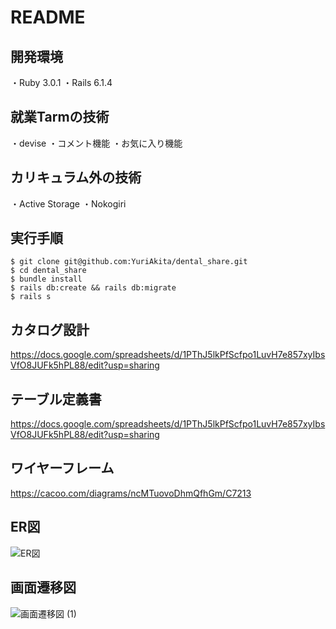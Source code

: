 # README
開発環境
---
・Ruby 3.0.1
・Rails 6.1.4

就業Tarmの技術
---
・devise
・コメント機能
・お気に入り機能

カリキュラム外の技術
---
・Active Storage
・Nokogiri

実行手順
---
```
$ git clone git@github.com:YuriAkita/dental_share.git
$ cd dental_share
$ bundle install
$ rails db:create && rails db:migrate
$ rails s
```

カタログ設計
---
https://docs.google.com/spreadsheets/d/1PThJ5lkPfScfpo1LuvH7e857xyIbsVfO8JUFk5hPL88/edit?usp=sharing

テーブル定義書
---
https://docs.google.com/spreadsheets/d/1PThJ5lkPfScfpo1LuvH7e857xyIbsVfO8JUFk5hPL88/edit?usp=sharing

ワイヤーフレーム
---
https://cacoo.com/diagrams/ncMTuovoDhmQfhGm/C7213

ER図
---
![ER図](https://user-images.githubusercontent.com/80203224/126602951-379c3c42-10e8-469e-9896-a9d5f1eaa4dd.png)

画面遷移図
---
![画面遷移図 (1)](https://user-images.githubusercontent.com/80203224/126349067-0e9b6902-9896-4f05-870b-8a95f55160ba.png)
